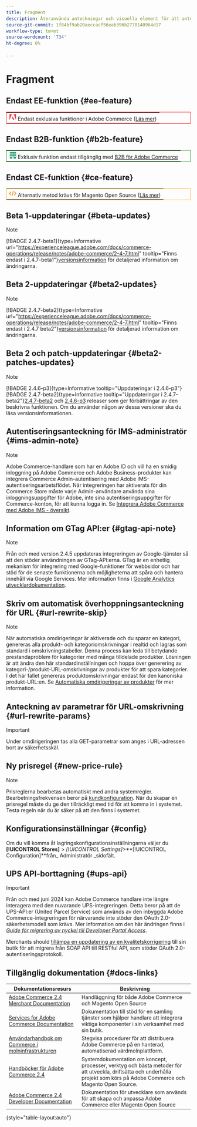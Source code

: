 ```yaml
---
title: Fragment
description: Återanvända anteckningar och visuella element för att anteckna en funktion eller sida som gäller en viss utgåva
source-git-commit: 1f84bf9ab20aeccacf56eab396b2778140964d17
workflow-type: tm+mt
source-wordcount: '734'
ht-degree: 0%

---
```


# Fragment

## Endast EE-funktion {#ee-feature}

<table style="border:1px solid red">
<tr><td><img alt="Funktionen Adobe Commerce" src="../assets/adobe-logo.svg" width="20" height="20" /> Endast exklusiva funktioner i Adobe Commerce (<a href="https://experienceleague.adobe.com/docs/commerce-admin/user-guides/home.html#product-editions">Läs mer</a>)</td></tr>
</table>

## Endast B2B-funktion {#b2b-feature}

<table style="border:1px solid green">
<tr><td><img alt="Funktionen B2B för Adobe Commerce" src="../assets/b2b.svg" width="20" height="20" /> Exklusiv funktion endast tillgänglig med <a href="https://experienceleague.adobe.com/docs/commerce-admin/b2b/introduction.html?lang=en">B2B för Adobe Commerce</a></td></tr>
</table>

## Endast CE-funktion {#ce-feature}

<table style="border:1px solid orange">
<tr><td><img alt="Funktionen Magento Open Source" src="../assets/open-source.svg" width="20" height="20" /> Alternativ metod krävs för Magento Open Source (<a href="https://experienceleague.adobe.com/docs/commerce-admin/user-guides/home.html#product-editions">Läs mer</a>)</td></tr>
</table>

## Beta 1-uppdateringar {#beta-updates}

>[!NOTE]
>
>[!BADGE 2.4.7-beta1]{type=Informative url="https://experienceleague.adobe.com/docs/commerce-operations/release/notes/adobe-commerce/2-4-7.html" tooltip="Finns endast i 2.4.7-beta1"}[versionsinformation](https://experienceleague.adobe.com/docs/commerce-operations/release/notes/adobe-commerce/2-4-7.html) för detaljerad information om ändringarna.

## Beta 2-uppdateringar {#beta2-updates}

>[!NOTE]
>
[!BADGE 2.4.7-beta2]{type=Informative url="https://experienceleague.adobe.com/docs/commerce-operations/release/notes/adobe-commerce/2-4-7.html" tooltip="Finns endast i 2.4.7 beta2"}[versionsinformation](https://experienceleague.adobe.com/docs/commerce-operations/release/notes/adobe-commerce/2-4-7.html) för detaljerad information om ändringarna.

## Beta 2 och patch-uppdateringar {#beta2-patches-updates}

>[!NOTE]
>
[!BADGE 2.4.6-p3]{type=Informative tooltip="Uppdateringar i 2.4.6-p3"}[!BADGE 2.4.7-beta2]{type=Informative tooltip="Uppdateringar i 2.4.7-beta2"}[2.4.7-beta2](https://experienceleague.adobe.com/docs/commerce-operations/release/notes/adobe-commerce/2-4-7.html) och [2.4.6-p3](https://experienceleague.adobe.com/docs/commerce-operations/release/notes/security-patches/2-4-6-p3.html) releaser som ger förbättringar av den beskrivna funktionen. Om du använder någon av dessa versioner ska du läsa versionsinformationen.

## Autentiseringsanteckning för IMS-administratör {#ims-admin-note}

>[!NOTE]
>
Adobe Commerce-handlare som har en Adobe ID och vill ha en smidig inloggning på Adobe Commerce och Adobe Business-produkter kan integrera Commerce Admin-autentisering med Adobe IMS-autentiseringsarbetsflödet. När integreringen har aktiverats för din Commerce Store måste varje Admin-användare använda sina inloggningsuppgifter för Adobe, inte sina autentiseringsuppgifter för Commerce-konton, för att kunna logga in. Se [Integrera Adobe Commerce med Adobe IMS - översikt](/help/getting-started/adobe-ims-integration-overview.md).

## Information om GTag API:er {#gtag-api-note}

>[!NOTE]
>
Från och med version 2.4.5 uppdateras integreringen av Google-tjänster så att den stöder användningen av GTag-API:erna. GTag är en enhetlig mekanism för integrering med Google-funktioner för webbsidor och har stöd för de senaste funktionerna och möjligheterna att spåra och hantera innehåll via Google Services. Mer information finns i [Google Analytics utvecklardokumentation](https://developers.google.com/analytics/devguides/collection/gtagjs).

## Skriv om automatisk överhoppningsanteckning för URL {#url-rewrite-skip}

>[!NOTE]
>
När automatiska omdirigeringar är aktiverade och du sparar en kategori, genereras alla produkt- och kategoriomskrivningar i realtid och lagras som standard i omskrivningstabeller. Denna process kan leda till betydande prestandaproblem för kategorier med många tilldelade produkter. Lösningen är att ändra den här standardinställningen och hoppa över generering av kategori-/produkt-URL-omskrivningar av produkter för att spara kategorier. I det här fallet genereras produktomskrivningar endast för den kanoniska produkt-URL:en. Se [Automatiska omdirigeringar av produkter](/help/merchandising-promotions/url-redirect-product-automatic.md) för mer information.

## Anteckning av parametrar för URL-omskrivning {#url-rewrite-params}

>[!IMPORTANT]
>
Under omdirigeringen tas alla GET-parametrar som anges i URL-adressen bort av säkerhetsskäl.

## Ny prisregel {#new-price-rule}

>[!NOTE]
>
Prisreglerna bearbetas automatiskt med andra systemregler. Bearbetningsfrekvensen beror på [kundkonfiguration](https://experienceleague.adobe.com/docs/commerce-operations/configuration-guide/cli/configure-cron-jobs.html). När du skapar en prisregel måste du ge den tillräckligt med tid för att komma in i systemet. Testa regeln när du är säker på att den finns i systemet.

## Konfigurationsinställningar {#config}

Om du vill komma åt lagringskonfigurationsinställningarna väljer du **[!UICONTROL Stores]** > _[!UICONTROL Settings]_>**[!UICONTROL Configuration]**från_ Administratör _sidofält.

## UPS API-borttagning {#ups-api}

>[!IMPORTANT]
>
Från och med juni 2024 kan Adobe Commerce handlare inte längre interagera med den nuvarande UPS-integreringen. Detta beror på att de UPS-API:er (United Parcel Service) som används av den inbyggda Adobe Commerce-integreringen för närvarande inte stöder den OAuth 2.0-säkerhetsmodell som krävs. Mer information om den här ändringen finns i [_Guide för migrering av nyckel till Developer Portal Access_](https://developer.ups.com/oauth-developer-guide). <br/>
>
Merchants should [tillämpa en uppdatering av en kvalitetskorrigering](https://experienceleague.adobe.com/docs/commerce-knowledge-base/kb/troubleshooting/known-issues-patches-attached/ups-shipping-method-integration-migration-from-soap-to-restful-api.html) till sin butik för att migrera från SOAP API till RESTful API, som stöder OAuth 2.0-autentiseringsprotokoll.


## Tillgänglig dokumentation {#docs-links}

| Dokumentationsresurs | Beskrivning |
|----------------------- | ----------- |
| [Adobe Commerce 2.4 Merchant Documentation](../landing/home.md) | Handläggning för både Adobe Commerce och Magento Open Source |
| [Services for Adobe Commerce Documentation](https://experienceleague.adobe.com/docs/commerce-merchant-services/user-guides/home.html) | Dokumentation till stöd för en samling tjänster som hjälper handlare att integrera viktiga komponenter i sin verksamhet med sin butik. |
| [Användarhandbok om Commerce i molninfrastrukturen](https://experienceleague.adobe.com/docs/commerce-cloud-service/user-guide/overview.html) | Stegvisa procedurer för att distribuera Adobe Commerce på en hanterad, automatiserad värdmolnplattform. |
| [Handböcker för Adobe Commerce 2.4](https://experienceleague.adobe.com/docs/commerce-operations/operational-guides/home.html) | Systemdokumentation om koncept, processer, verktyg och bästa metoder för att utveckla, driftsätta och underhålla projekt som körs på Adobe Commerce och Magento Open Source. |
| [Adobe Commerce 2.4 Developer Documentation](https://developer.adobe.com/commerce/docs) | Dokumentation för utvecklare som används för att skapa och anpassa Adobe Commerce eller Magento Open Source |

{style="table-layout:auto"}
